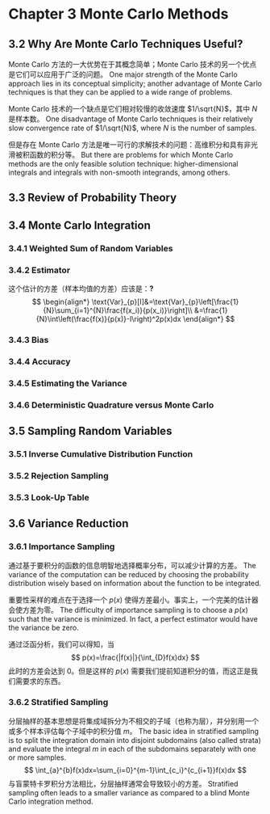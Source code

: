 # Chapter 3 Monte Carlo Methods

## 3.2 Why Are Monte Carlo Techniques Useful?

Monte Carlo 方法的一大优势在于其概念简单；Monte Carlo 技术的另一个优点是它们可以应用于广泛的问题。
One major strength of the Monte Carlo approach lies in its conceptual simplicity; another advantage of Monte Carlo techniques is that they can be applied to a wide range of problems.

Monte Carlo 技术的一个缺点是它们相对较慢的收敛速度 $1/\sqrt{N}$，其中 $N$ 是样本数。
One disadvantage of Monte Carlo techniques is their relatively slow convergence rate of $1/\sqrt{N}$, where $N$ is the number of samples.

但是存在 Monte Carlo 方法是唯一可行的求解技术的问题：高维积分和具有非光滑被积函数的积分等。
But there are problems for which Monte Carlo methods are the only feasible solution technique: higher-dimensional integrals and integrals with non-smooth integrands, among others.

## 3.3 Review of Probability Theory

## 3.4 Monte Carlo Integration

### 3.4.1 Weighted Sum of Random Variables

### 3.4.2 Estimator

这个估计的方差（样本均值的方差）应该是：**?**
$$
\begin{align*}
\text{Var}_{p}[I]&=\text{Var}_{p}\left[\frac{1}{N}\sum_{i=1}^{N}\frac{f(x_i)}{p(x_i)}\right]\\
&=\frac{1}{N}\int\left(\frac{f(x)}{p(x)}-I\right)^2p(x)dx
\end{align*}
$$

### 3.4.3 Bias

### 3.4.4 Accuracy

### 3.4.5 Estimating the Variance

### 3.4.6 Deterministic Quadrature versus Monte Carlo

## 3.5 Sampling Random Variables

### 3.5.1 Inverse Cumulative Distribution Function

### 3.5.2 Rejection Sampling

### 3.5.3 Look-Up Table

## 3.6 Variance Reduction

### 3.6.1 Importance Sampling

通过基于要积分的函数的信息明智地选择概率分布，可以减少计算的方差。
The variance of the computation can be reduced by choosing the probability distribution wisely based on information about the function to be integrated.

重要性采样的难点在于选择一个 $p(x)$ 使得方差最小。事实上，一个完美的估计器会使方差为零。
The difficulty of importance sampling is to choose a $p(x)$ such that the variance is minimized. In fact, a perfect estimator would have the variance be zero.

通过泛函分析，我们可以得知，当
$$
p(x)=\frac{|f(x)|}{\int_{D}f(x)dx}
$$
此时的方差会达到 0。但是这样的 $p(x)$ 需要我们提前知道积分的值，而这正是我们需要求的东西。

### 3.6.2 Stratified Sampling

分层抽样的基本思想是将集成域拆分为不相交的子域（也称为层），并分别用一个或多个样本评估每个子域中的积分值 $m$。
The basic idea in stratified sampling is to split the integration domain into disjoint subdomains (also called strata) and evaluate the integral $m$ in each of the subdomains separately with one or more samples.
$$
\int_{a}^{b}f(x)dx=\sum_{i=0}^{m-1}\int_{c_i}^{c_{i+1}}f(x)dx
$$
与盲蒙特卡罗积分方法相比，分层抽样通常会导致较小的方差。
Stratified sampling often leads to a smaller variance as compared to a blind Monte Carlo integration method.















